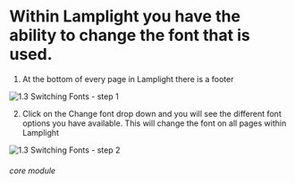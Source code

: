 # Within Lamplight you have the ability to change the font that is used.

1. At the bottom of every page in Lamplight there is a footer

![1.3 Switching Fonts - step 1](1.3_Switching_Fonts_im_1.png)

2. Click on the Change font drop down and you will see the different font options you have available. This will change the font on all pages within Lamplight

![1.3 Switching Fonts - step 2](1.3_Switching_Fonts_im_2.png)


###### core module